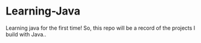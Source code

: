 # Learning-Java
Learning java for the first time! So, this repo will be a record of the projects I build with Java..
